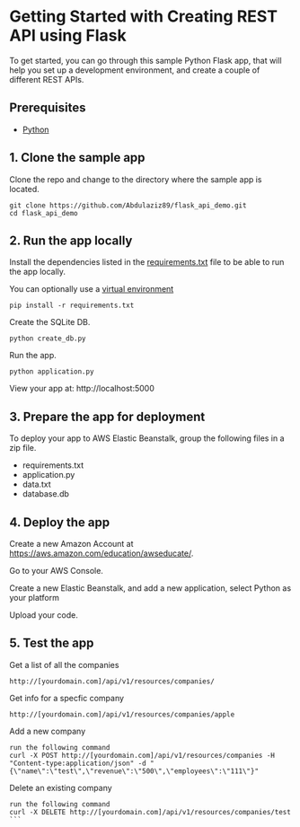 # Getting Started with Creating REST API using Flask

To get started, you can go through this sample Python Flask app, that will help you set up a development environment, and create a couple of different REST APIs.



## Prerequisites

* [Python](https://www.python.org/downloads/)

## 1. Clone the sample app

Clone the repo and change to the directory where the sample app is located.
  ```
git clone https://github.com/Abdulaziz89/flask_api_demo.git
cd flask_api_demo
  ```


## 2. Run the app locally

Install the dependencies listed in the [requirements.txt](https://pip.readthedocs.io/en/stable/user_guide/#requirements-files) file to be able to run the app locally.

You can optionally use a [virtual environment](https://packaging.python.org/installing/#creating-and-using-virtual-environments)
  ```
pip install -r requirements.txt
  ```
  
Create the SQLite DB.
  ```
python create_db.py
  ```
  
Run the app.
  ```
python application.py
  ```

 View your app at: http://localhost:5000

## 3. Prepare the app for deployment

To deploy your app to AWS Elastic Beanstalk, group the following files in a zip file. 

- requirements.txt
- application.py
- data.txt
- database.db

## 4. Deploy the app

Create a new Amazon Account at https://aws.amazon.com/education/awseducate/.

Go to your AWS Console.

Create a new Elastic Beanstalk, and add a new application, select Python as your platform

Upload your code. 


## 5. Test the app

Get a list of all the companies
  ```
http://[yourdomain.com]/api/v1/resources/companies/
  ```
  
Get info for a specfic company 
  ```
http://[yourdomain.com]/api/v1/resources/companies/apple
  ```

Add a new company 
  ```
run the following command
curl -X POST http://[yourdomain.com]/api/v1/resources/companies -H "Content-type:application/json" -d "{\"name\":\"test\",\"revenue\":\"500\",\"employees\":\"111\"}"
  ```
  
Delete an existing company
  ```
run the following command
curl -X DELETE http://[yourdomain.com]/api/v1/resources/companies/test   ```
